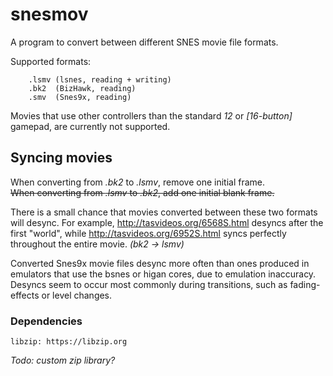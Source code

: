 # snesmov  

A program to convert between different SNES movie file formats.
  
Supported formats:

        .lsmv (lsnes, reading + writing)
        .bk2  (BizHawk, reading)
        .smv  (Snes9x, reading)


Movies that use other controllers than the standard *12* or *[16-button]* gamepad, are currently not supported.

## Syncing movies
When converting from *.bk2* to *.lsmv*, remove one initial frame.  
~~When converting from *.lsmv* to *.bk2*, add one initial blank frame.~~

There is a small chance that movies converted between these two formats will desync. For example, http://tasvideos.org/6568S.html desyncs after the first "world", while http://tasvideos.org/6952S.html syncs perfectly throughout the entire movie. *(bk2 -> lsmv)*

Converted Snes9x movie files desync more often than ones produced in emulators that use the bsnes or higan cores, due to emulation inaccuracy. Desyncs seem to occur most commonly during transitions, such as fading-effects or level changes.


### Dependencies
    libzip: https://libzip.org

*Todo: custom zip library?*
